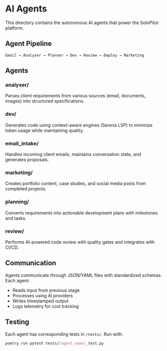 # AI Agents

This directory contains the autonomous AI agents that power the SoloPilot platform.

## Agent Pipeline

```
Email → Analyser → Planner → Dev → Review → Deploy → Marketing
```

## Agents

### analyser/
Parses client requirements from various sources (email, documents, images) into structured specifications.

### dev/
Generates code using context-aware engines (Serena LSP) to minimize token usage while maintaining quality.

### email_intake/
Handles incoming client emails, maintains conversation state, and generates proposals.

### marketing/
Creates portfolio content, case studies, and social media posts from completed projects.

### planning/
Converts requirements into actionable development plans with milestones and tasks.

### review/
Performs AI-powered code review with quality gates and integrates with CI/CD.

## Communication

Agents communicate through JSON/YAML files with standardized schemas. Each agent:
- Reads input from previous stage
- Processes using AI providers
- Writes timestamped output
- Logs telemetry for cost tracking

## Testing

Each agent has corresponding tests in `/tests/`. Run with:
```bash
poetry run pytest tests/[agent_name]_test.py
```
